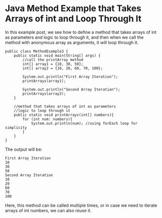 # Java Method Example that Takes Arrays of int and Loop Through It

In this example post, we see how to define a method that takes arrays of int as parameters and logic to loop through it, and then when we call the method with anonymous array as arguments, it will loop through it.

```
public class MethodExample3 {
    public static void main(String[] args) {
        //call the printArray method
        int[] array1 = {10, 30, 50};
        int[] array2 = {10, 20, 60, 70, 100};

        System.out.println("First Array Iteration");
        printArrays(array1);

        System.out.println("Second Array Iteration");
        printArrays(array2);
    }

    //method that takes arrays of int as parameters
    //logic to loop through it
    public static void printArrays(int[] numbers){
        for (int num: numbers){
            System.out.println(num); //using forEach loop for simplicity
        }
    }
}
```

The output will be:

```
First Array Iteration
10
30
50
Second Array Iteration
10
20
60
70
100
```

Here, this method can be called multiple times, or in case we need to iterate arrays of int numbers, we can also reuse it.

